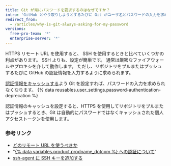 ```yaml
---
title: Git が常にパスワードを要求するのはなぜですか？
intro: 'GitHub とやり取りしようとするたびに Git がユーザ名とパスワードの入力を求めてくる場合は、おそらくリポジトリに HTTPS クローン URL を使用しています。'
redirect_from:
  - /articles/why-is-git-always-asking-for-my-password
versions:
  free-pro-team: '*'
  enterprise-server: '*'
---
```


HTTPS リモート URL を使用すると、 SSH を使用するときと比べていくつかの利点があります。 SSH よりも、設定が簡単です。 通常は厳密なファイアウォールやプロキシを介して動作します。 ただし、リポジトリをプルまたはプッシュするたびに GitHub の認証情報を入力するように求められます。

[認証情報をキャッシュする](/github/using-git/caching-your-github-credentials-in-git)よう Git を設定すれば、パスワードの入力を求められなくなります。 {% data reusables.user_settings.password-authentication-deprecation %}

認証情報のキャッシュを設定すると、HTTPS を使用してリポジトリをプルまたはプッシュするとき、Git は自動的にパスワードではなくキャッシュされた個人アクセストークンを使用します。


### 参考リンク

* [どのリモート URL を使うべきか](/articles/which-remote-url-should-i-use/#cloning-with-https-urls)
* "[{% data variables.product.prodname_dotcom %} への認証について](/github/authenticating-to-github/about-authentication-to-github)"
* [ssh-agent に SSH キーを追加する](/github/authenticating-to-github/generating-a-new-ssh-key-and-adding-it-to-the-ssh-agent#adding-your-ssh-key-to-the-ssh-agent)
